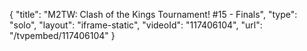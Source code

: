 {
    "title": "M2TW: Clash of the Kings Tournament! #15 - Finals",
    "type": "solo",
    "layout": "iframe-static",
    "videoId": "117406104",
    "url": "\/tvpembed\/117406104"
}